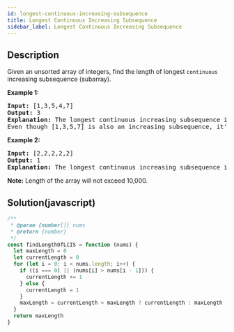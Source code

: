 ```yaml
---
id: longest-continuous-increasing-subsequence
title: Longest Continuous Increasing Subsequence
sidebar_label: Longest Continuous Increasing Subsequence
---
```

## Description
<div class="description">
<p>
Given an unsorted array of integers, find the length of longest <code>continuous</code> increasing subsequence (subarray).
</p>

<p><b>Example 1:</b><br />
<pre>
<b>Input:</b> [1,3,5,4,7]
<b>Output:</b> 3
<b>Explanation:</b> The longest continuous increasing subsequence is [1,3,5], its length is 3. 
Even though [1,3,5,7] is also an increasing subsequence, it's not a continuous one where 5 and 7 are separated by 4. 
</pre>
</p>

<p><b>Example 2:</b><br />
<pre>
<b>Input:</b> [2,2,2,2,2]
<b>Output:</b> 1
<b>Explanation:</b> The longest continuous increasing subsequence is [2], its length is 1. 
</pre>
</p>

<p><b>Note:</b>
Length of the array will not exceed 10,000.
</p>
</div>

## Solution(javascript)
```javascript
/**
 * @param {number[]} nums
 * @return {number}
 */
const findLengthOfLCIS = function (nums) {
  let maxLength = 0
  let currentLength = 0
  for (let i = 0; i < nums.length; i++) {
    if ((i === 0) || (nums[i] > nums[i - 1])) {
      currentLength += 1
    } else {
      currentLength = 1
    }
    maxLength = currentLength > maxLength ? currentLength : maxLength
  }
  return maxLength
}
```